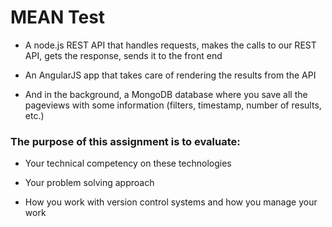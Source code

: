 # MEAN Test

* A node.js REST API that handles requests, makes the calls to our REST API, gets the response, sends it to the front end

* An AngularJS app that takes care of rendering the results from the API

* And in the background, a MongoDB database where you save all the pageviews with some information (filters, timestamp, number of results, etc.)

### The purpose of this assignment is to evaluate:

* Your technical competency on these technologies

* Your problem solving approach

* How you work with version control systems and how you manage your work
